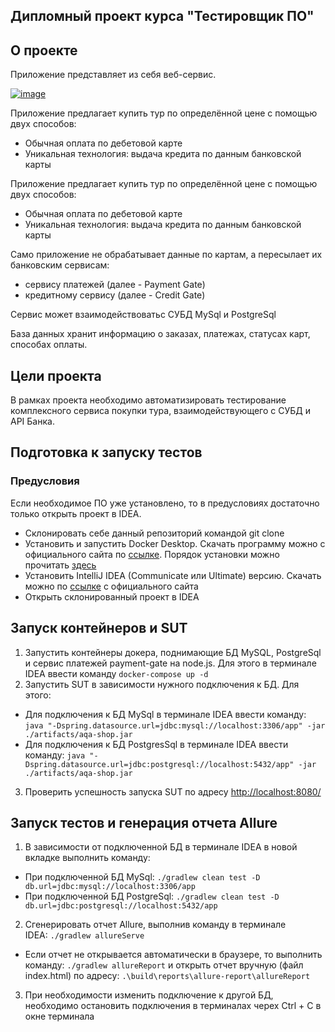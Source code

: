 <h2>Дипломный проект курса "Тестировщик ПО"</h2>

<h2>О проекте</h2>
<p>Приложение представляет из себя веб-сервис.</p>
<p><a href="https://github.com/netology-code/qa-diploma/raw/master/pic/service.png"><img src="https://github.com/netology-code/qa-diploma/raw/master/pic/service.png" alt="image"></a></p>
<p>Приложение предлагает купить тур по определённой цене с помощью двух способов:</p>
<ul>
    <li>Обычная оплата по дебетовой карте</li>
    <li>Уникальная технология: выдача кредита по данным банковской карты</li>
</ul>
<p>Приложение предлагает купить тур по определённой цене с помощью двух способов:</p>
<ul>
    <li>Обычная оплата по дебетовой карте</li>
    <li>Уникальная технология: выдача кредита по данным банковской карты</li>
</ul>
<p>Само приложение не обрабатывает данные по картам, а пересылает их банковским сервисам:</p>
<ul>
    <li>сервису платежей (далее - Payment Gate)</li>
    <li>кредитному сервису (далее - Credit Gate)</li>
</ul>
<p>Сервис может взаимодействоватьс СУБД MySql и PostgreSql</p>
<p>База данных хранит информацию о заказах, платежах, статусах карт, способах оплаты.</p>
<h2>Цели проекта</h2>
<p>В рамках проекта необходимо автоматизировать тестирование комплексного сервиса покупки тура, взаимодействующего с СУБД и API Банка.</p>
<h2>Подготовка к запуску тестов</h2>
<h3>Предусловия</h3>
<p>Если необходимое ПО уже установлено, то в предусловиях достаточно только открыть проект в IDEA.</p>
<ul>
    <li>Склонировать себе данный репозиторий командой git clone</li>
    <li>Установить и запустить Docker Desktop. Скачать программу можно с официального сайта по <a href="https://docs.docker.com/desktop/install/windows-install/">ссылке</a>. Порядок установки можно прочитать <a href="https://github.com/netology-code/aqa-homeworks/blob/master/docker/installation.md">здесь</a></li>
    <li>Установить IntelliJ IDEA (Communicate или Ultimate) версию. Скачать можно по <a href="https://www.jetbrains.com/ru-ru/idea/download/#section=windows">ссылке</a> с официального сайта</li>
    <li>Открыть склонированный проект в IDEA</li>
</ul>
<h2>Запуск контейнеров и SUT</h2>
<ol>
    <li>Запустить контейнеры докера, поднимающие БД MySQL, PostgreSql и сервис платежей payment-gate на node.js. Для этого в терминале IDEA ввести команду <code>docker-compose up -d</code></li>
    <li>Запустить SUT в зависимости нужного подключения к БД. Для этого:</li>
</ol>
<ul>
    <li>Для подключения к БД MySql в терминале IDEA ввести команду: <code>java "-Dspring.datasource.url=jdbc:mysql://localhost:3306/app" -jar ./artifacts/aqa-shop.jar</code></li>
    <li>Для подключения к БД PostgresSql в терминале IDEA ввести команду: <code>java "-Dspring.datasource.url=jdbc:postgresql://localhost:5432/app" -jar ./artifacts/aqa-shop.jar</code></li>
    
</ul>
<ol dir="auto" start="3">
    <li>Проверить успешность запуска SUT по адресу <a href="http://localhost:8080/">http://localhost:8080/</a></li>
</ol>

<h2 dir="auto">Запуск тестов и генерация отчета Allure</h2>
<ol dir="auto">
    <li>В зависимости от подключенной БД в терминале IDEA в новой вкладке выполнить команду:</li>
</ol>
<ul dir="auto">
    <li>При подключенной БД MySql:&nbsp;<code>./gradlew clean test -D db.url=jdbc:mysql://localhost:3306/app</code></li>
    <li>При подключенной БД PostgreSql:&nbsp;<code>./gradlew clean test -D db.url=jdbc:postgresql://localhost:5432/app</code></li>
</ul>
<ol dir="auto" start="2">
    <li>Сгенерировать отчет Allure, выполнив команду в терминале IDEA:&nbsp;<code>./gradlew allureServe</code></li>
</ol>
<ul dir="auto">
    <li>Если отчет не открывается автоматически в браузере, то выполнить команду:&nbsp;<code>./gradlew allureReport</code> и открыть отчет вручную (файл index.html) по адресу:&nbsp;<code>.\build\reports\allure-report\allureReport</code></li>
</ul>
<ol dir="auto" start="3">
    <li>При необходимости изменить подключение к другой БД, необходимо остановить подключения в терминалах черех Ctrl + C в окне терминала</li>
</ol>
